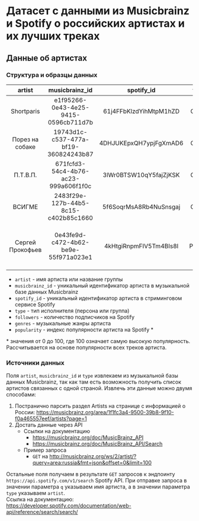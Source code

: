 # Датасет с данными из Musicbrainz и Spotify о российских артистах и их лучших треках

## Данные об артистах

### Структура и образцы данных

|      artist      |            musicbrainz_id            |       spotify_id       |  type  | followers |                                        genres                                        | popularity |
|:----------------:|:------------------------------------:|:----------------------:|:------:|:---------:|:------------------------------------------------------------------------------------:|:----------:|
| Shortparis       | e1f95266-0e43-4e25-9415-0596cb711d7b | 61j4FFbKlzdYihMtpM1hZD | Group  | 65521     | ["double drumming", "russian post-punk"]                                             | 46         |
| Порез на собаке  | 19743d1c-c537-477a-bf19-360824243b87 | 4DHJUKEpxQH7ypjFgXmAD6 | Group  | 4443      | ["russian indie"]                                                                    | 25         |
| П.Т.В.П.         | 671fcfd3-54c4-4b76-ac23-999a606f1f0c | 3lWr0BTSW10qY5fajZjKSK | Group  | 15255     | ["russian punk", "russian rock"]                                                     | 33         |
| ВСИГМЕ           | 2483f29e-127b-44b5-8c15-c402b85c1660 | 5f6SoqrMsA8Rb4NuSnsgaj | Group  | 423       | []                                                                                   | 11         |
| Сергей Прокофьев | 0e43fe9d-c472-4b62-be9e-55f971a023e1 | 4kHtgiRnpmFIV5Tm4BIs8l | Person | 167015    | ["classical", "early modern classical", "neoclassicism", "russian modern classical"] | 58         |

- `artist` - имя артиста или название группы
- `musicbrainz_id` - уникальный идентификатор артиста в музыкальной базе данных Musicbrainz
- `spotify_id` - уникальный идентификатор артиста в стриминговом сервисе Spotify
- `type` - тип исполнителя (персона или группа)
- `followers` - количество подписчиков на Spotify
- `genres` - музыкальные жанры артиста
- `popularity` - индекс популярности артиста на Spotify *

\* значения от 0 до 100, где 100 означает самую высокую популярность. Рассчитывается на основе популярности всех треков артиста.

### Источники данных

Поля `artist`, `musicbrainz_id` и `type` извлекаем из музыкальной базы данных Musicbrainz, так как там есть возможность получить список артистов связанных с одной страной.
Извлечь эти данные можно двумя способами:
1. Постранично парсить раздел Artists на странице с информацией о России: https://musicbrainz.org/area/1f1fc3a4-9500-39b8-9f10-f0a465557eef/artists?page=1
2. Достать данные через API
    - Ссылки на документацию
        - https://musicbrainz.org/doc/MusicBrainz_API
        - https://musicbrainz.org/doc/MusicBrainz_API/Search
    - Пример запроса
        - `GET` на http://musicbrainz.org/ws/2/artist/?query=area:russia&fmt=json&offset=0&limit=100
        
Остальные поля получаем в результате `GET` запросов к эндпоинту `https://api.spotify.com/v1/search` Spotify API.
При отправке запроса в значении параметра `q` указываем имя артиста, а в значении параметра `type` указываем `artist`. \
Ссылка на документацию: https://developer.spotify.com/documentation/web-api/reference/search/search/
